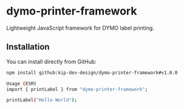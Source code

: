 # dymo-printer-framework

Lightweight JavaScript framework for DYMO label printing.

## Installation
You can install directly from GitHub:

```bash
npm install github:kip-dev-design/dymo-printer-framework#v1.0.0

Usage (ESM)
import { printLabel } from "dymo-printer-framework";

printLabel("Hello World");

